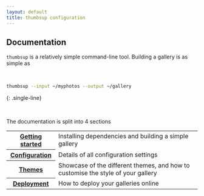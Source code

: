 ```yaml
---
layout: default
title: thumbsup configuration
---
```


## Documentation

`thumbsup` is a relatively simple command-line tool.
Building a gallery is as simple as

<br />

```bash
thumbsup --input ~/myphotos --output ~/gallery
```
{: .single-line}

<br />

The documentation is split into 4 sections

<table class="horizontal">
  <tr>
    <th><a href="/docs/setup">Getting started</a></th>
    <td>Installing dependencies and building a simple gallery</td>
  </tr>
  <tr>
    <th><a href="/docs/configuration">Configuration</a></th>
    <td>Details of all configuration settings</td>
  </tr>
  <tr>
    <th><a href="/docs/themes">Themes</a></th>
    <td>Showcase of the different themes, and how to customise the style of your gallery</td>
  </tr>
  <tr>
    <th><a href="/docs/deployment">Deployment</a></th>
    <td>How to deploy your galleries online</td>
  </tr>
</table>
